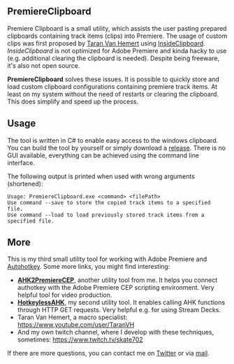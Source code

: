 ## PremiereClipboard

Premiere Clipboard is a small utility, which assists the user pasting prepared clipboards containing track items (clips) into Premiere. 
The usage of custom clips was first proposed by [Taran Van Hemert](https://www.youtube.com/watch?v=3ScBB7I1BEA) using [InsideClipboard](https://www.nirsoft.net/utils/inside_clipboard.html).
*InsideClipboard* is not optimized for Adobe Premiere and kinda hacky to use (e.g. additional clearing the clipboard is needed). Despite being freeware, it's also not open source.

**PremiereClipboard** solves these issues. It is possible to quickly store and load custom clipboard configurations containing premiere track items. 
At least on my system without the need of restarts or clearing the clipboard. This does simplify and speed up the process.

## Usage

The tool is written in C# to enable easy access to the windows clipboard. You can build the tool by yourself or simply download a [release](https://github.com/sebinside/PremiereClipboard/releases).
There is no GUI available, everything can be achieved using the command line interface.

The following output is printed when used with wrong arguments (shortened):
```
Usage: PremiereClipboard.exe <command> <filePath>
Use command --save to store the copied track items to a specified file.
Use command --load to load previously stored track items from a specified file.
```

## More

This is my third small utility tool for working with Adobe Premiere and [Autohotkey](https://www.autohotkey.com/). Some more links, you might find interesting:

- **[AHK2PremiereCEP](https://github.com/sebinside/AHK2PremiereCEP)**, another utility tool from me. It helps you connect authotkey with the Adobe Premiere CEP scripting environment. Very helpful tool for video production.
- **[HotkeylessAHK](https://github.com/sebinside/HotkeylessAHK)**, my second utility tool. It enables calling AHK functions through HTTP GET requests. Very helpful e.g. for using Stream Decks.
- Taran Van Hemert, a macro specialist: https://www.youtube.com/user/TaranVH
- And my own twitch channel, where I develop with these techniques, sometimes: https://www.twitch.tv/skate702

If there are more questions, you can contact me on [Twitter](https://twitter.com/skate702) or via [mail](mailto:hi@sebinside.de).
